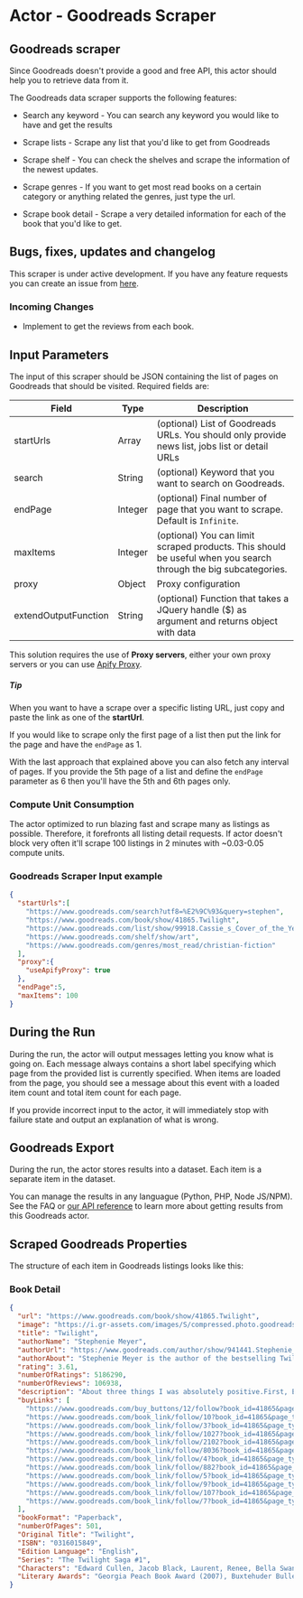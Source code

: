 # Actor - Goodreads Scraper

## Goodreads scraper

Since Goodreads doesn't provide a good and free API, this actor should help you to retrieve data from it.

The Goodreads data scraper supports the following features:

- Search any keyword - You can search any keyword you would like to have and get the results

- Scrape lists - Scrape any list that you'd like to get from Goodreads

- Scrape shelf - You can check the shelves and scrape the information of the newest updates.

- Scrape genres - If you want to get most read books on a certain category or anything related the genres, just type the url.

- Scrape book detail - Scrape a very detailed information for each of the book that you'd like to get.


## Bugs, fixes, updates and changelog
This scraper is under active development. If you have any feature requests you can create an issue from [here](https://github.com/tugkan/goodreads-scraper/issues).

### Incoming Changes
- Implement to get the reviews from each book.


## Input Parameters

The input of this scraper should be JSON containing the list of pages on Goodreads that should be visited. Required fields are:

| Field | Type | Description |
| ----- | ---- | ----------- |
| startUrls | Array | (optional) List of Goodreads URLs. You should only provide news list, jobs list or detail URLs |
| search | String | (optional) Keyword that you want to search on Goodreads. |
| endPage | Integer | (optional) Final number of page that you want to scrape. Default is `Infinite`. |
| maxItems | Integer | (optional) You can limit scraped products. This should be useful when you search through the big subcategories.|
| proxy | Object | Proxy configuration |
| extendOutputFunction | String | (optional) Function that takes a JQuery handle ($) as argument and returns object with data |
This solution requires the use of **Proxy servers**, either your own proxy servers or you can use <a href="https://www.apify.com/docs/proxy">Apify Proxy</a>.

##### Tip
When you want to have a scrape over a specific listing URL, just copy and paste the link as one of the **startUrl**.

If you would like to scrape only the first page of a list then put the link for the page and have the `endPage` as 1.

With the last approach that explained above you can also fetch any interval of pages. If you provide the 5th page of a list and define the `endPage` parameter as 6 then you'll have the 5th and 6th pages only.


### Compute Unit Consumption
The actor optimized to run blazing fast and scrape many as listings as possible. Therefore, it forefronts all listing detail requests. If actor doesn't block very often it'll scrape 100 listings in 2 minutes with ~0.03-0.05 compute units.

### Goodreads Scraper Input example
```json
{
  "startUrls":[
    "https://www.goodreads.com/search?utf8=%E2%9C%93&query=stephen",
    "https://www.goodreads.com/book/show/41865.Twilight",
    "https://www.goodreads.com/list/show/99918.Cassie_s_Cover_of_the_Year_2016",
    "https://www.goodreads.com/shelf/show/art",
    "https://www.goodreads.com/genres/most_read/christian-fiction"
  ],
  "proxy":{
    "useApifyProxy": true
  },
  "endPage":5,
  "maxItems": 100
}
```

## During the Run

During the run, the actor will output messages letting you know what is going on. Each message always contains a short label specifying which page from the provided list is currently specified.
When items are loaded from the page, you should see a message about this event with a loaded item count and total item count for each page.

If you provide incorrect input to the actor, it will immediately stop with failure state and output an explanation of what is wrong.

## Goodreads Export

During the run, the actor stores results into a dataset. Each item is a separate item in the dataset.

You can manage the results in any languague (Python, PHP, Node JS/NPM). See the FAQ or <a href="https://www.apify.com/docs/api" target="blank">our API reference</a> to learn more about getting results from this Goodreads actor.

## Scraped Goodreads Properties
The structure of each item in Goodreads listings looks like this:

### Book Detail

```json
{
  "url": "https://www.goodreads.com/book/show/41865.Twilight",
  "image": "https://i.gr-assets.com/images/S/compressed.photo.goodreads.com/books/1361039443l/41865.jpg",
  "title": "Twilight",
  "authorName": "Stephenie Meyer",
  "authorUrl": "https://www.goodreads.com/author/show/941441.Stephenie_Meyer",
  "authorAbout": "Stephenie Meyer is the author of the bestselling Twilight series, The Host, and The Chemist. Twilight was one of 2005's most talked about novels and within weeks of its release the book debuted at #5 on The New York Times bestseller list. Among its many accolades, Twilight was named an \"ALA Top Ten Books for Young Adults,\" an Amazon.com \"Best Book of the Decade So Far,\" and a Publishers Weekly Bes\n  Stephenie Meyer is the author of the bestselling Twilight series, The Host, and The Chemist. Twilight was one of 2005's most talked about novels and within weeks of its release the book debuted at #5 on The New York Times bestseller list. Among its many accolades, Twilight was named an \"ALA Top Ten Books for Young Adults,\" an Amazon.com \"Best Book of the Decade So Far,\" and a Publishers Weekly Best Book of the Year. Meyer graduated from Brigham Young University with a degree in English Literature. She lives in Arizona with her husband and three sons.\n  ...more",
  "rating": 3.61,
  "numberOfRatings": 5186290,
  "numberOfReviews": 106938,
  "description": "About three things I was absolutely positive.First, Edward was a vampire.Second, there was a part of him—and I didn't know how dominant that part might be—that thirsted for my blood.And third, I was unconditionally and irrevocably in love with him.Deeply seductive and extraordinarily suspenseful, Twilight is a love story with bite.\n  About three things I was absolutely positive.First, Edward was a vampire.Second, there was a part of him—and I didn't know how dominant that part might be—that thirsted for my blood.And third, I was unconditionally and irrevocably in love with him.Deeply seductive and extraordinarily suspenseful, Twilight is a love story with bite.\n  ...more",
  "buyLinks": [
    "https://www.goodreads.com/buy_buttons/12/follow?book_id=41865&page_type=book&page_type_id=41865&ref=x_gr_w_bb_sout&sub_page_type=show&tag=x_gr_w_bb_sout-20",
    "https://www.goodreads.com/book_link/follow/10?book_id=41865&page_type=book&page_type_id=41865&ref=x_gr_w_bb_audible&source=dropdown&sub_page_type=show",
    "https://www.goodreads.com/book_link/follow/3?book_id=41865&page_type=book&page_type_id=41865&source=dropdown&sub_page_type=show",
    "https://www.goodreads.com/book_link/follow/1027?book_id=41865&page_type=book&page_type_id=41865&source=dropdown&sub_page_type=show",
    "https://www.goodreads.com/book_link/follow/2102?book_id=41865&page_type=book&page_type_id=41865&source=dropdown&sub_page_type=show",
    "https://www.goodreads.com/book_link/follow/8036?book_id=41865&page_type=book&page_type_id=41865&source=dropdown&sub_page_type=show",
    "https://www.goodreads.com/book_link/follow/4?book_id=41865&page_type=book&page_type_id=41865&source=dropdown&sub_page_type=show",
    "https://www.goodreads.com/book_link/follow/882?book_id=41865&page_type=book&page_type_id=41865&source=dropdown&sub_page_type=show",
    "https://www.goodreads.com/book_link/follow/5?book_id=41865&page_type=book&page_type_id=41865&source=dropdown&sub_page_type=show",
    "https://www.goodreads.com/book_link/follow/9?book_id=41865&page_type=book&page_type_id=41865&source=dropdown&sub_page_type=show",
    "https://www.goodreads.com/book_link/follow/107?book_id=41865&page_type=book&page_type_id=41865&source=dropdown&sub_page_type=show",
    "https://www.goodreads.com/book_link/follow/7?book_id=41865&page_type=book&page_type_id=41865&source=dropdown&sub_page_type=show"
  ],
  "bookFormat": "Paperback",
  "numberOfPages": 501,
  "Original Title": "Twilight",
  "ISBN": "0316015849",
  "Edition Language": "English",
  "Series": "The Twilight Saga #1",
  "Characters": "Edward Cullen, Jacob Black, Laurent, Renee, Bella Swan...more, Billy Black, Esme Cullen, Alice Cullen, Jasper Hale, Carlisle Cullen, Emmett Cullen, Rosalie Hale, Charlie Swan, Mike Newton, Jessica Stanley, Angela Weber, Tyler Crowley...less",
  "Literary Awards": "Georgia Peach Book Award (2007), Buxtehuder Bulle (2006), Kentucky Bluegrass Award for 9-12 (2007), Prijs van de Kinder- en Jeugdjury Vlaanderen (2008), Books I Loved Best Yearly (BILBY) Awards for Older Readers (2009)\n                      ...more\n                          West Australian Young Readers' Book Award (WAYRBA) for Older Readers (2008), Garden State Book Award for Fiction (Grades 9-12) (2008), South Carolina Book Award for Young Adult Book Award (2008), Grand Canyon Reader Award for Teen Book (2008), Maryland Black-Eyed Susan Book Award for High School (2008), Golden Sower Award for Young Adult (2009), Nevada Young Readers' Award for Young Adult Category  (2007), The Flume: New Hampshire Teen Reader's Choice Award (2007), Pennsylvania Young Readers' Choice Award for Young Adult (2009), Rhode Island Teen Book Award (2007), Evergreen Teen Book Award (2008), Michigan Library Association Thumbs Up! Award Nominee (2006), Teen Read Award Nominee for Best All-Time-Fave (2010), Deutscher Jugendliteraturpreis Nominee for Preis der Jugendjury (2007), Iowa High School Book Award (2008), Eliot Rosewater Indiana High School Book Award (2008), Lincoln Award (2008), Literaturpreis der Jury der jungen Leser for Cover (2007), Prix Et-lisez-moi (2008), Missouri Gateway Readers Award (2008)\n...less"
}
```

